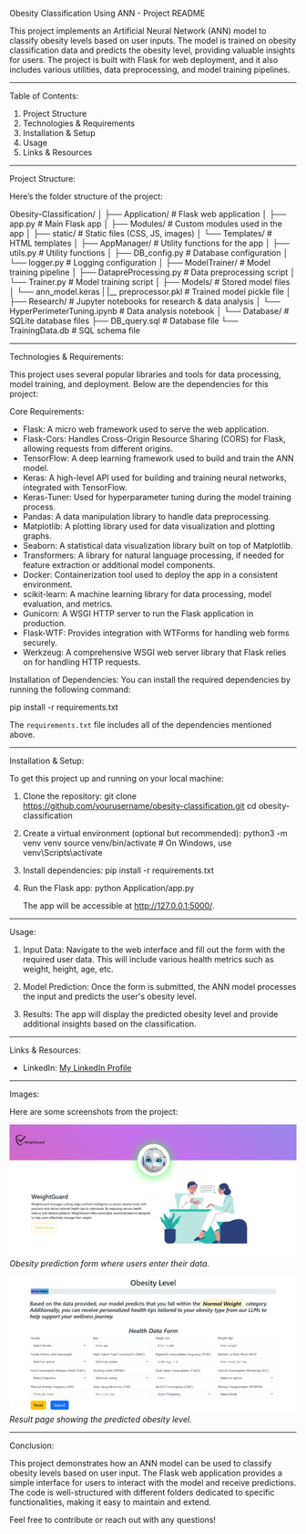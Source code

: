 Obesity Classification Using ANN - Project README

This project implements an Artificial Neural Network (ANN) model to classify obesity levels based on user inputs. The model is trained on obesity classification data and predicts the obesity level, providing valuable insights for users. The project is built with Flask for web deployment, and it also includes various utilities, data preprocessing, and model training pipelines.

---

Table of Contents:
1. Project Structure
2. Technologies & Requirements
3. Installation & Setup
4. Usage
5. Links & Resources

---

Project Structure:

Here’s the folder structure of the project:

Obesity-Classification/
│
├── Application/                  # Flask web application
│   ├── app.py                     # Main Flask app
│   ├── Modules/                   # Custom modules used in the app
│   ├── static/                    # Static files (CSS, JS, images)
│   └── Templates/                 # HTML templates
│
├── AppManager/                  # Utility functions for the app
│   ├── utils.py                  # Utility functions
│   ├── DB_config.py              # Database configuration
│   └── logger.py                 # Logging configuration
│
├── ModelTrainer/                # Model training pipeline
│   ├── DatapreProcessing.py      # Data preprocessing script
│   └── Trainer.py                # Model training script
│
├── Models/                       # Stored model files
│   └── ann_model.keras 
|   |__ preprocessor.pkl          # Trained model pickle file
│
├── Research/                                 # Jupyter notebooks for research & data analysis
│   └── HyperPerimeterTuning.ipynb            # Data analysis notebook
│
└── Database/                      # SQLite database files
    ├── DB_query.sql               # Database file
    └── TrainingData.db            # SQL schema file

---

Technologies & Requirements:

This project uses several popular libraries and tools for data processing, model training, and deployment. Below are the dependencies for this project:

Core Requirements:
- Flask: A micro web framework used to serve the web application.
- Flask-Cors: Handles Cross-Origin Resource Sharing (CORS) for Flask, allowing requests from different origins.
- TensorFlow: A deep learning framework used to build and train the ANN model.
- Keras: A high-level API used for building and training neural networks, integrated with TensorFlow.
- Keras-Tuner: Used for hyperparameter tuning during the model training process.
- Pandas: A data manipulation library to handle data preprocessing.
- Matplotlib: A plotting library used for data visualization and plotting graphs.
- Seaborn: A statistical data visualization library built on top of Matplotlib.
- Transformers: A library for natural language processing, if needed for feature extraction or additional model components.
- Docker: Containerization tool used to deploy the app in a consistent environment.
- scikit-learn: A machine learning library for data processing, model evaluation, and metrics.
- Gunicorn: A WSGI HTTP server to run the Flask application in production.
- Flask-WTF: Provides integration with WTForms for handling web forms securely.
- Werkzeug: A comprehensive WSGI web server library that Flask relies on for handling HTTP requests.

Installation of Dependencies:
You can install the required dependencies by running the following command:

pip install -r requirements.txt

The `requirements.txt` file includes all of the dependencies mentioned above.

---

Installation & Setup:

To get this project up and running on your local machine:

1. Clone the repository:
    git clone https://github.com/yourusername/obesity-classification.git
    cd obesity-classification

2. Create a virtual environment (optional but recommended):
    python3 -m venv venv
    source venv/bin/activate  # On Windows, use venv\Scripts\activate

3. Install dependencies:
    pip install -r requirements.txt

4. Run the Flask app:
    python Application/app.py

    The app will be accessible at http://127.0.0.1:5000/.

---

Usage:

1. Input Data: 
   Navigate to the web interface and fill out the form with the required user data. This will include various health metrics such as weight, height, age, etc.
   
2. Model Prediction:
   Once the form is submitted, the ANN model processes the input and predicts the user's obesity level.

3. Results: 
   The app will display the predicted obesity level and provide additional insights based on the classification.

---

Links & Resources:

- LinkedIn: [My LinkedIn Profile](https://www.linkedin.com/in/ajay-kumar-4b1b7329a/)

---

Images:

Here are some screenshots from the project:

![Obesity Prediction page](Application/static/Assets/projectimage1.png)
*Obesity prediction form where users enter their data.*

![Obesity Prediction Result](Application/static/Assets/projectimage2.png)
*Result page showing the predicted obesity level.*

---

Conclusion:

This project demonstrates how an ANN model can be used to classify obesity levels based on user input. The Flask web application provides a simple interface for users to interact with the model and receive predictions. The code is well-structured with different folders dedicated to specific functionalities, making it easy to maintain and extend.

Feel free to contribute or reach out with any questions!
